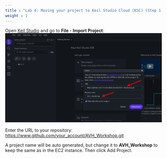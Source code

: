 ```yaml
---
title : "Lab 4: Moving your project to Keil Studio Cloud (KSC) (Step 1)"
weight : 1
---
```


Open [Keil Studio](https://studio.keil.arm.com) and go to **File - Import Project**:
  ![Import project dialog](/static/import_project.png)



Enter the URL to your repository:
  https://www.github.com/your_account/AVH_Workshop.git

A project name will be auto generated, but change it to **AVH_Workshop** to keep the same as in the EC2 instance. Then click Add Project.
